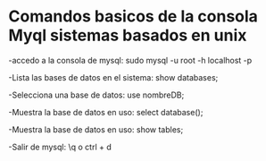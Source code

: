 # Comandos basicos de la consola Myql sistemas basados en unix

  -accedo a la consola de mysql:
    sudo mysql -u root -h localhost -p

  -Lista las bases de datos en el sistema:
    show databases;

  -Selecciona una base de datos:
    use nombreDB;

  -Muestra la base de datos en uso:
    select database();

  -Muestra la base de datos en uso:
    show tables;

  -Salir de mysql:
     \q o ctrl + d
